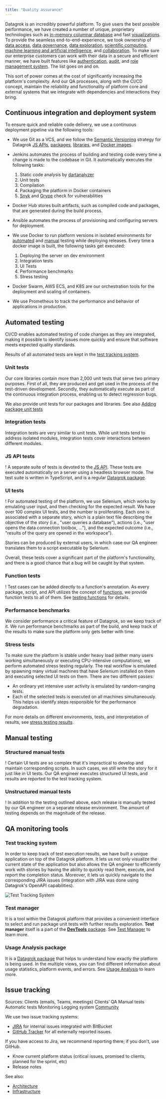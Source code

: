 ```yaml
---
title: "Quality assurance"
---
```


Datagrok is an incredibly powerful platform. To give users the best possible
performance, we have created a number of unique, proprietary technologies such
as [in-memory columnar database](architecture.md#data-engine) and fast
[visualizations](architecture.md#viewers).
To provide the seamless
end-to-end-experience, we took ownership of
[data access](../../home.md#access),
[data governance](../../home.md#access),
[data exploration](../../home.md#explore),
[scientific computing](../../compute/scripting.md),
[machine learning and artificial intelligence](../../home.md#explore), and
[collaboration](../../home.md#share).
To make sure our enterprise customers can work with their data in a secure and
efficient manner, we have built features like
[authentication](../../govern/authentication.md),
[audit](../../govern/audit.md), and
[role management system](../../govern/authentication.md).
The list goes on and on.

This sort of power comes at the cost of significantly increasing the platform's
complexity. And our QA processes, along with the CI/СD concept, maintain the
reliability and functionality of platform core and external systems that we
integrate with dependencies and interactions they bring.

## Continuous integration and deployment system

To ensure quick and reliable code delivery, we use a continuous deployment
pipeline via the following tools:

* We use Git as a VCS, and we follow the
[Semantic Versioning](https://semver.org/) strategy for Datagrok
[JS APIs](https://github.com/datagrok-ai/public/tree/master/js-api),
[packages](https://github.com/datagrok-ai/public/tree/master/packages),
[libraries](https://github.com/datagrok-ai/public/tree/master/libraries), and
[Docker images](https://hub.docker.com/u/datagrok).
* Jenkins automates the process of building and testing code every time a change
is made to the codebase in Git. It automatically executes the following tasks:
  1. Static code analysis by [dartanalyzer](https://pub.dev/packages/analyzer)
  2. Unit tests
  3. Compilation
  4. Packaging the platform in Docker containers
  5. [Snyk](https://snyk.io/) and
  [Grype](https://github.com/anchore/grype/) check for vulnerabilities

* Docker Hub stores built artifacts, such as compiled code and packages, that
are generated during the build process.
* Ansible automates the process of provisioning and configuring servers for
deployment.
* We use Docker to run platform versions in isolated environments for
[automated](#automated-testing) and
[manual](#manual-testing)
testing while deploying releases. Every time a docker image is built, the
following tasks get executed:
  1. Deploying the server on dev environment
  2. Integration tests
  3. UI Tests
  4. Performance benchmarks
  5. Stress testing
* Docker Swarm, AWS ECS, and K8S are our orchestration tools for the deployment
and scaling of containers.
* We use Prometheus to track the performance and behavior of applications in
production.

<!--We’ve developed our internal Logging System :
+ Context system
+ User settings
+ Datlas logging
Debug flags
Group settings
Client-side settings
Audit integration -->

## Automated testing

CI/CD enables automated testing of code changes as they are integrated, making
it possible to identify issues more quickly and ensure that software meets
expected quality standards.

Results of all automated tests are kept in the
[test tracking system](#test-tracking-system).

### Unit tests

Our core libraries contain more than 2,000 unit tests that serve two primary
purposes. First of all, they are produced and get used in the process of the
test-driven development. Secondly, they automatically execute as part of the
continuous integration process, enabling us to detect regression bugs.

We also provide unit tests for our packages and libraries.
See also [Adding package unit tests](../how-to/add-package-tests.md/#adding-unit-tests)

### Integration tests

Integration tests are very similar to unit tests. While unit tests tend to
address isolated modules, integration tests cover interactions between different
modules.

### JS API tests

! A separate suite of tests is devoted to the [JS API](../js-api.md). These
tests are executed automatically on a server using a headless browser mode. The
test suite is written in TypeScript, and is a regular
[Datagrok package](https://github.com/datagrok-ai/public/tree/master/packages/ApiTests).

### UI tests

! For automated testing of the platform, we use Selenium, which works by
emulating user input, and then checking for the expected result. We have over
100 complex UI tests, and the number is proliferating. Each one is associated
with a separate story, which is a plain text file describing the objective of
the story (i.e., "user queries a database"), actions (i.e., "user opens the data
connection toolbox, ..."), and the expected outcome (i.e., "results of the query
are opened in the workspace").

Stories can be produced by external users, in which case our QA engineer
translates them to a script executable by Selenium.

Overall, these tests cover a significant part of the platform's functionality,
and there is a good chance that a bug will be caught by that system.

### Function tests

! Test cases can be added directly to a function's annotation. As every package,
script, and API utilizes the concept of
[functions](../../datagrok/functions/functions.md), we provide function tests to
all of them. See
[testing functions](https://datagrok.ai/help/develop/how-to/add-package-tests#testing-functions)
for details.

### Performance benchmarks

We consider performance a critical feature of Datagrok, so we keep track of it.
We run performance benchmarks as part of the build, and keep track of the
results to make sure the platform only gets better with time.

### Stress tests

To make sure the platform is stable under heavy load (either many users working
simultaneously or executing CPU-intensive computations), we perform automated
stress testing regularly. The real workflow is emulated by spawning many virtual
machines that have Selenium installed on them and executing selected UI tests on
them. There are two different passes:

* An ordinary yet intensive user activity is emulated by random-ranging tests.
* Each of the selected tests is executed on all machines simultaneously. This
helps us identify steps responsible for the performance degradation.

For more details on different environments, tests, and interpretation of
results, see [stress testing results](stress-testing-results.md).

## Manual testing

### Structured manual tests

! Certain UI tests are so complex that it's impractical to develop and maintain
corresponding scripts. In such cases, we still write the story for it just like
in UI tests. Our QA engineer executes structured UI tests, and results are
reported to the test tracking system.

### Unstructured manual tests

! In addition to the testing outlined above, each release is manually tested by
our QA engineer on a separate release environment. The amount of testing depends
on the magnitude of the release.

## QA monitoring tools

### Test tracking system

In order to keep track of test execution results, we have built a unique
application on top of the Datagrok platform. It lets us not only visualize the
current state of the application but also allows the QA engineer to efficiently
work with stories by having the ability to quickly read them, execute, and
report the completion status. Moreover, it lets us quickly navigate to the
corresponding JIRA issues (integration with JIRA was done using Datagrok's
OpenAPI capabilities).

![Test Tracking System](test-tracking-system.png)

### Test manager

It is a tool within the Datagrok platform that provides a convenient interface
to select and run package unit tests with further results exploration. **Test
manager** itself is a part of the [**DevTools** package](https://github.com/datagrok-ai/public/tree/master/packages/DevTools).
See [Test Manager](../how-to/test-packages.md/#test-manager) to learn more.

### Usage Analysis package

It is a
[Datagrok package](https://github.com/datagrok-ai/public/tree/master/packages/UsageAnalysis)
that helps to understand how exactly the platform is being used. In the multiple
views, you can find different information about usage statistics, platform
events, and errors. See
[Usage Analysis](../../govern/usage-analysis.md) to
learn more.

## Issue tracking

Sources:
Clients (emails, Teams, meetings)
Clients’ QA
Manual tests
Automatic tests
Monitoring
Logging system
[Community](https://community.datagrok.ai/)

We use two issue tracking systems:

* [JIRA](https://reddata.atlassian.net/)
for internal issues integrated with BitBucket
* [GitHub Tracker](https://github.com/datagrok-ai/public/issues)
for all externally reported issues.

If you have access to Jira, we recommend reporting there; if you don't, use
GitHub.

* Know current platform status (critical issues, promised to clients, planned
  for the sprint, etc)
* Release notes

See also:

* [Architecture](architecture.md)
* [Infrastructure](infrastructure.md)
